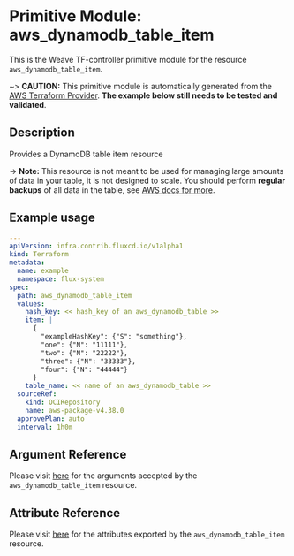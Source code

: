 
# Primitive Module: aws_dynamodb_table_item

This is the Weave TF-controller primitive module for the resource `aws_dynamodb_table_item`.

~> **CAUTION:** This primitive module is automatically generated from the [AWS Terraform Provider](https://registry.terraform.io/providers/hashicorp/aws/latest/docs/resources/dynamodb_table_item). **The example below still needs to be tested and validated**.

## Description

Provides a DynamoDB table item resource

-> **Note:** This resource is not meant to be used for managing large amounts of data in your table, it is not designed to scale.
  You should perform **regular backups** of all data in the table, see [AWS docs for more](https://docs.aws.amazon.com/amazondynamodb/latest/developerguide/BackupRestore.html).

## Example usage

```yaml
---
apiVersion: infra.contrib.fluxcd.io/v1alpha1
kind: Terraform
metadata:
  name: example
  namespace: flux-system
spec:
  path: aws_dynamodb_table_item
  values:
    hash_key: << hash_key of an aws_dynamodb_table >>
    item: |
      {
        "exampleHashKey": {"S": "something"},
        "one": {"N": "11111"},
        "two": {"N": "22222"},
        "three": {"N": "33333"},
        "four": {"N": "44444"}
      }
    table_name: << name of an aws_dynamodb_table >>
  sourceRef:
    kind: OCIRepository
    name: aws-package-v4.38.0
  approvePlan: auto
  interval: 1h0m
```

## Argument Reference

Please visit [here](https://registry.terraform.io/providers/hashicorp/aws/latest/docs/resources/dynamodb_table_item#argument-reference) for the arguments accepted by the `aws_dynamodb_table_item` resource.

## Attribute Reference

Please visit [here](https://registry.terraform.io/providers/hashicorp/aws/latest/docs/resources/dynamodb_table_item#attributes-reference) for the attributes exported by the `aws_dynamodb_table_item` resource.
